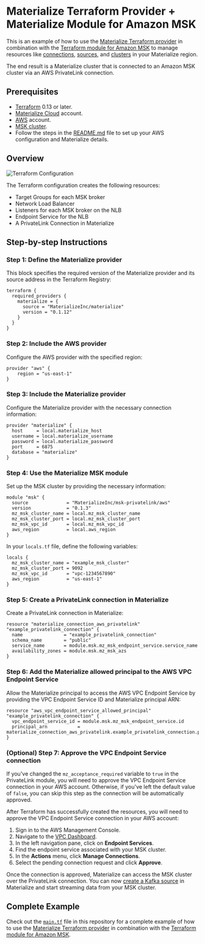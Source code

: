 # Materialize Terraform Provider + Materialize Module for Amazon MSK

This is an example of how to use the [Materialize Terraform provider](https://github.com/MaterializeInc/terraform-provider-materialize) in combination with the [Terraform module for Amazon MSK](https://github.com/MaterializeInc/terraform-aws-msk-privatelink) to manage resources like [connections](https://materialize.com/docs/sql/create-connection/), [sources](https://materialize.com/docs/sql/create-source/), and [clusters](https://materialize.com/docs/sql/create-cluster/) in your Materialize region.

The end result is a Materialize cluster that is connected to an Amazon MSK cluster via an AWS PrivateLink connection.

## Prerequisites

- [Terraform](https://www.terraform.io/downloads.html) 0.13 or later.
- [Materialize Cloud](https://cloud.materialize.com/) account.
- [AWS](https://aws.amazon.com/) account.
- [MSK cluster](https://docs.aws.amazon.com/msk/latest/developerguide/create-cluster.html).
- Follow the steps in the [README.md](../README.md) file to set up your AWS configuration and Materialize details.

## Overview

![Terraform Configuration](https://github.com/MaterializeInc/demos/assets/21223421/15f99249-fb60-42b4-890e-9b75c771832d)

The Terraform configuration creates the following resources:

- Target Groups for each MSK broker
- Network Load Balancer
- Listeners for each MSK broker on the NLB
- Endpoint Service for the NLB
- A PrivateLink Connection in Materialize

## Step-by-step Instructions

### Step 1: Define the Materialize provider

This block specifies the required version of the Materialize provider and its source address in the Terraform Registry:

```hcl
terraform {
  required_providers {
    materialize = {
      source = "MaterializeInc/materialize"
      version = "0.1.12"
    }
  }
}
```

### Step 2: Include the AWS provider

Configure the AWS provider with the specified region:

```hcl
provider "aws" {
    region = "us-east-1"
}
```

### Step 3: Include the Materialize provider

Configure the Materialize provider with the necessary connection information:

```hcl
provider "materialize" {
  host     = local.materialize_host
  username = local.materialize_username
  password = local.materialize_password
  port     = 6875
  database = "materialize"
}
```

### Step 4: Use the Materialize MSK module

Set up the MSK cluster by providing the necessary information:

```hcl
module "msk" {
  source              = "MaterializeInc/msk-privatelink/aws"
  version             = "0.1.3"
  mz_msk_cluster_name = local.mz_msk_cluster_name
  mz_msk_cluster_port = local.mz_msk_cluster_port
  mz_msk_vpc_id       = local.mz_msk_vpc_id
  aws_region          = local.aws_region
}
```

In your `locals.tf` file, define the following variables:

```hcl
locals {
  mz_msk_cluster_name = "example_msk_cluster"
  mz_msk_cluster_port = 9092
  mz_msk_vpc_id       = "vpc-1234567890"
  aws_region          = "us-east-1"
}
```

### Step 5: Create a PrivateLink connection in Materialize

Create a PrivateLink connection in Materialize:

```hcl
resource "materialize_connection_aws_privatelink" "example_privatelink_connection" {
  name               = "example_privatelink_connection"
  schema_name        = "public"
  service_name       = module.msk.mz_msk_endpoint_service.service_name
  availability_zones = module.msk.mz_msk_azs
}
```

### Step 6: Add the Materialize allowed principal to the AWS VPC Endpoint Service

Allow the Materialize principal to access the AWS VPC Endpoint Service by providing the VPC Endpoint Service ID and Materialize principal ARN:

```hcl
resource "aws_vpc_endpoint_service_allowed_principal" "example_privatelink_connection" {
  vpc_endpoint_service_id = module.msk.mz_msk_endpoint_service.id
  principal_arn           = materialize_connection_aws_privatelink.example_privatelink_connection.principal
}
```
### (Optional) Step 7: Approve the VPC Endpoint Service connection

If you've changed the `mz_acceptance_required` variable to `true` in the PrivateLink module, you will need to approve the VPC Endpoint Service connection in your AWS account. Otherwise, if you've left the default value of `false`, you can skip this step as the connection will be automatically approved.

After Terraform has successfully created the resources, you will need to approve the VPC Endpoint Service connection in your AWS account:

1.  Sign in to the AWS Management Console.
2.  Navigate to the [VPC Dashboard](https://console.aws.amazon.com/vpc/).
3.  In the left navigation pane, click on **Endpoint Services**.
4.  Find the endpoint service associated with your MSK cluster.
5.  In the **Actions** menu, click **Manage Connections**.
6.  Select the pending connection request and click **Approve**.

Once the connection is approved, Materialize can access the MSK cluster over the PrivateLink connection. You can now [create a Kafka source](https://materialize.com/docs/sql/create-source/kafka/) in Materialize and start streaming data from your MSK cluster.

## Complete Example

Check out the [`main.tf`](main.tf) file in this repository for a complete example of how to use the [Materialize Terraform provider](https://github.com/MaterializeInc/terraform-provider-materialize) in combination with the [Terraform module for Amazon MSK](https://github.com/MaterializeInc/terraform-aws-msk-privatelink).
